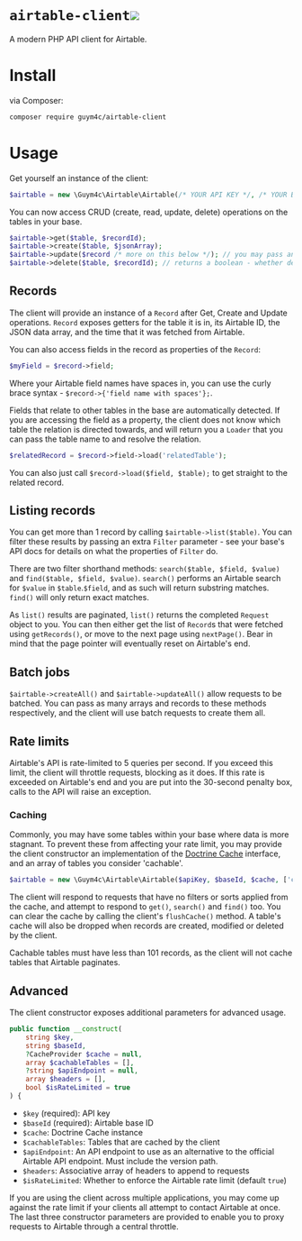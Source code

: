 # `airtable-client`![](https://img.shields.io/packagist/dt/guym4c/airtable-client.svg) 

A modern PHP API client for Airtable.

# Install
via Composer:
```bash
composer require guym4c/airtable-client
```

# Usage
Get yourself an instance of the client:
```php
$airtable = new \Guym4c\Airtable\Airtable(/* YOUR API KEY */, /* YOUR BASE ID */);
```

You can now access CRUD (create, read, update, delete) operations on the tables in your base.
```php
$airtable->get($table, $recordId);
$airtable->create($table, $jsonArray);
$airtable->update($record /* more on this below */); // you may pass an additional boolean as TRUE for a destructive update
$airtable->delete($table, $recordId); // returns a boolean - whether deletion was successful
```

## Records
The client will provide an instance of a `Record` after Get, Create and Update operations. `Record` exposes getters for the table it is in, its Airtable ID, the JSON data array, and the time that it was fetched from Airtable.

You can also access fields in the record as properties of the `Record`:
```php
$myField = $record->field;
```
Where your Airtable field names have spaces in, you can use the curly brace syntax - `$record->{'field name with spaces'};`.

Fields that relate to other tables in the base are automatically detected. If you are accessing the field as a property, the client does not know which table the relation is directed towards, and will return you a `Loader` that you can pass the table name to and resolve the relation. 
```php
$relatedRecord = $record->field->load('relatedTable');
```
You can also just call `$record->load($field, $table);` to get straight to the related record.

## Listing records
You can get more than 1 record by calling `$airtable->list($table)`. You can filter these results by passing an extra `Filter` parameter - see your base's API docs for details on what the properties of `Filter` do.

There are two filter shorthand methods: `search($table, $field, $value)` and `find($table, $field, $value)`. `search()` performs an Airtable search for `$value` in `$table`.`$field`, and as such will return substring matches. `find()` will only return exact matches.

As `list()` results are paginated, `list()` returns the completed `Request` object to you. You can then either get the list of `Record`s that were fetched using `getRecords()`, or move to the next page using `nextPage()`. Bear in mind that the page pointer will eventually reset on Airtable's end.

## Batch jobs
`$airtable->createAll()` and `$airtable->updateAll()` allow requests to be batched. You can pass as many arrays and records to these methods respectively, and the client will use batch requests to create them all.

## Rate limits
Airtable's API is rate-limited to 5 queries per second. If you exceed this limit, the client will throttle requests, blocking as it does. If this rate is exceeded on Airtable's end and you are put into the 30-second penalty box, calls to the API will raise an exception.

### Caching
Commonly, you may have some tables within your base where data is more stagnant. To prevent these from affecting your rate limit, you may provide the client constructor an implementation of the [Doctrine Cache](https://www.doctrine-project.org/projects/doctrine-cache/en/1.8/index.html) interface, and an array of tables you consider 'cachable'.
```php
$airtable = new \Guym4c\Airtable\Airtable($apiKey, $baseId, $cache, ['cachable_table_one', 'cachable_table_two']);
```

The client will respond to requests that have no filters or sorts applied from the cache, and attempt to respond to `get()`, `search()` and `find()` too. You can clear the cache by calling the client's `flushCache()` method. A table's cache will also be dropped when records are created, modified or deleted by the client.

Cachable tables must have less than 101 records, as the client will not cache tables that Airtable paginates.

## Advanced
The client constructor exposes additional parameters for advanced usage.

```php
public function __construct(
    string $key,
    string $baseId,
    ?CacheProvider $cache = null,
    array $cachableTables = [],
    ?string $apiEndpoint = null,
    array $headers = [],
    bool $isRateLimited = true
) {
```
* `$key` (required): API key
* `$baseId` (required): Airtable base ID
* `$cache`: Doctrine Cache instance
* `$cachableTables`: Tables that are cached by the client
* `$apiEndpoint`: An API endpoint to use as an alternative to the official Airtable API endpoint. Must include the version path.
* `$headers`: Associative array of headers to append to requests
* `$isRateLimited`: Whether to enforce the Airtable rate limit (default `true`)

If you are using the client across multiple applications, you may come up against the rate limit if your clients all attempt to contact Airtable at once. The last three constructor parameters are provided to enable you to proxy requests to Airtable through a central throttle.
